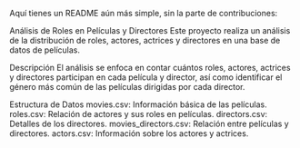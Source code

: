 Aquí tienes un README aún más simple, sin la parte de contribuciones:

Análisis de Roles en Películas y Directores
Este proyecto realiza un análisis de la distribución de roles, actores, actrices y directores en una base de datos de películas.

Descripción
El análisis se enfoca en contar cuántos roles, actores, actrices y directores participan en cada película y director, así como identificar el género más común de las películas dirigidas por cada director.

Estructura de Datos
movies.csv: Información básica de las películas.
roles.csv: Relación de actores y sus roles en películas.
directors.csv: Detalles de los directores.
movies_directors.csv: Relación entre películas y directores.
actors.csv: Información sobre los actores y actrices.
